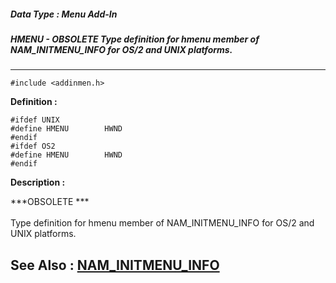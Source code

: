 ##### Data Type : Menu Add-In
##### HMENU - *OBSOLETE* Type definition for hmenu member of  NAM_INITMENU_INFO for OS/2 and UNIX platforms.
---
```
#include <addinmen.h>
```

**Definition :**
```
#ifdef UNIX
#define HMENU        HWND
#endif
#ifdef OS2
#define HMENU        HWND
#endif
```

**Description :**

<b>	</b>***OBSOLETE ***<br>
<br>
Type definition for hmenu member of  NAM_INITMENU_INFO for OS/2 and UNIX platforms.


**See Also :**
[NAM_INITMENU_INFO](/domino-c-api-docs/reference/Data/NAM_INITMENU_INFO)
---
